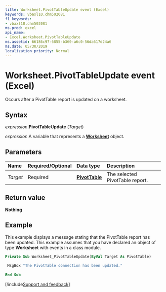 ```yaml
---
title: Worksheet.PivotTableUpdate event (Excel)
keywords: vbaxl10.chm502081
f1_keywords:
- vbaxl10.chm502081
ms.prod: excel
api_name:
- Excel.Worksheet.PivotTableUpdate
ms.assetid: 66186c97-6855-b360-a6c0-56da617d24a6
ms.date: 05/30/2019
localization_priority: Normal
---
```



# Worksheet.PivotTableUpdate event (Excel)

Occurs after a PivotTable report is updated on a worksheet.


## Syntax

_expression_.**PivotTableUpdate** (_Target_)

_expression_ A variable that represents a **[Worksheet](Excel.Worksheet.md)** object.


## Parameters

|Name|Required/Optional|Data type|Description|
|:-----|:-----|:-----|:-----|
| _Target_|Required| **[PivotTable](Excel.PivotTable.md)**|The selected PivotTable report.|

## Return value

**Nothing**


## Example

This example displays a message stating that the PivotTable report has been updated. This example assumes that you have declared an object of type **Worksheet** with events in a class module.

```vb
Private Sub Worksheet_PivotTableUpdate(ByVal Target As PivotTable) 
 
 MsgBox "The PivotTable connection has been updated." 
 
End Sub
```



[!include[Support and feedback](~/includes/feedback-boilerplate.md)]
